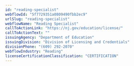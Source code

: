```yaml
---
id: "reading-specialist"
webflowId: "5f7729351a0809490fbb2ec9"
urlSlug: "reading-specialist"
webflowName: "Reading Specialist"
callToActionLink: "https://nj.gov/education/license/"
callToActionText: ""
issuingAgency: "Department of Education"
issuingDivision: "Division of Licensing and Credentials"
divisionPhone: "(609) 292-2070"
webflowIndustry: "Reading"
licenseCertificationClassification: "CERTIFICATION"
---
```

